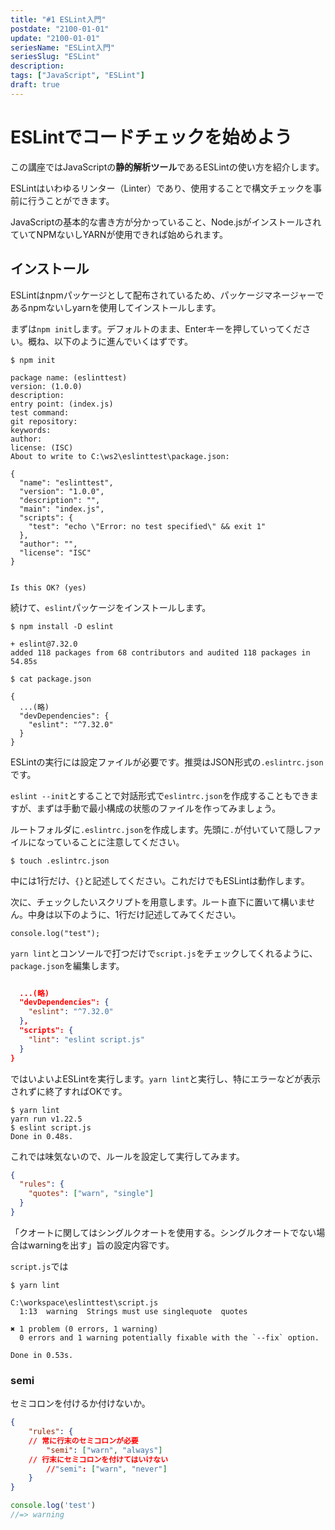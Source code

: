 ```yaml
---
title: "#1 ESLint入門"
postdate: "2100-01-01"
update: "2100-01-01"
seriesName: "ESLint入門"
seriesSlug: "ESLint"
description: 
tags: ["JavaScript", "ESLint"]
draft: true
---
```


# ESLintでコードチェックを始めよう

この講座ではJavaScriptの**静的解析ツール**であるESLintの使い方を紹介します。

ESLintはいわゆるリンター（Linter）であり、使用することで構文チェックを事前に行うことができます。

JavaScriptの基本的な書き方が分かっていること、Node.jsがインストールされていてNPMないしYARNが使用できれば始められます。

## インストール

ESLintはnpmパッケージとして配布されているため、パッケージマネージャーであるnpmないしyarnを使用してインストールします。

まずは`npm init`します。デフォルトのまま、Enterキーを押していってください。概ね、以下のように進んでいくはずです。

```shell
$ npm init

package name: (eslinttest)
version: (1.0.0)
description:
entry point: (index.js)
test command:
git repository:
keywords:
author:
license: (ISC)
About to write to C:\ws2\eslinttest\package.json:

{
  "name": "eslinttest",
  "version": "1.0.0",
  "description": "",
  "main": "index.js",
  "scripts": {
    "test": "echo \"Error: no test specified\" && exit 1"
  },
  "author": "",
  "license": "ISC"
}


Is this OK? (yes)
```

続けて、`eslint`パッケージをインストールします。

```shell
$ npm install -D eslint

+ eslint@7.32.0
added 118 packages from 68 contributors and audited 118 packages in 54.85s
```

```shell
$ cat package.json

{
  ...(略)
  "devDependencies": {
    "eslint": "^7.32.0"
  }
}
```

ESLintの実行には設定ファイルが必要です。推奨はJSON形式の`.eslintrc.json`です。

`eslint --init`とすることで対話形式で`eslintrc.json`を作成することもできますが、まずは手動で最小構成の状態のファイルを作ってみましょう。

ルートフォルダに`.eslintrc.json`を作成します。先頭に`.`が付いていて隠しファイルになっていることに注意してください。

```shell
$ touch .eslintrc.json
```

中には1行だけ、`{}`と記述してください。これだけでもESLintは動作します。

次に、チェックしたいスクリプトを用意します。ルート直下に置いて構いません。中身は以下のように、1行だけ記述してみてください。

```
console.log("test");
```

`yarn lint`とコンソールで打つだけで`script.js`をチェックしてくれるように、`package.json`を編集します。

```json

  ...(略)
  "devDependencies": {
    "eslint": "^7.32.0"
  },
  "scripts": {
    "lint": "eslint script.js"
  }
}
```

ではいよいよESLintを実行します。`yarn lint`と実行し、特にエラーなどが表示されずに終了すればOKです。

```shell
$ yarn lint
yarn run v1.22.5
$ eslint script.js
Done in 0.48s.
```

これでは味気ないので、ルールを設定して実行してみます。

```json
{
  "rules": {
    "quotes": ["warn", "single"]
  }
}
```

「クオートに関してはシングルクオートを使用する。シングルクオートでない場合はwarningを出す」旨の設定内容です。

`script.js`では

```shell
$ yarn lint

C:\workspace\eslinttest\script.js
  1:13  warning  Strings must use singlequote  quotes

✖ 1 problem (0 errors, 1 warning)
  0 errors and 1 warning potentially fixable with the `--fix` option.

Done in 0.53s.
```

### semi

セミコロンを付けるか付けないか。

```json
{
	"rules": {
    // 常に行末のセミコロンが必要
		"semi": ["warn", "always"]
    // 行末にセミコロンを付けてはいけない
		//"semi": ["warn", "never"]
	}
}
```

```javascript
console.log('test')
//=> warning
```
